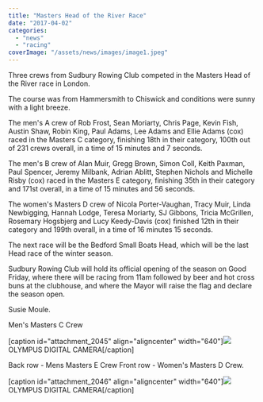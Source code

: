 ```yaml
---
title: "Masters Head of the River Race"
date: "2017-04-02"
categories:
  - "news"
  - "racing"
coverImage: "/assets/news/images/image1.jpeg"
---
```


Three crews from Sudbury Rowing Club competed in the Masters Head of the River race in London.

The course was from Hammersmith to Chiswick and conditions were sunny with a light breeze.

The men's A crew of Rob Frost, Sean Moriarty, Chris Page, Kevin Fish, Austin Shaw, Robin King, Paul Adams, Lee Adams and Ellie Adams (cox) raced in the Masters C category, finishing 18th in their category, 100th out of 231 crews overall, in a time of 15 minutes and 7 seconds.

The men's B crew of Alan Muir, Gregg Brown, Simon Coll, Keith Paxman, Paul Spencer, Jeremy Milbank, Adrian Ablitt, Stephen Nichols and Michelle Risby (cox) raced in the Masters E category, finishing 35th in their category and 171st overall, in a time of 15 minutes and 56 seconds.

The women's Masters D crew of Nicola Porter-Vaughan, Tracy Muir, Linda Newbigging, Hannah Lodge, Teresa Moriarty, SJ Gibbons, Tricia McGrillen, Rosemary Hogsbjerg and Lucy Keedy-Davis (cox) finished 12th in their category and 199th overall, in a time of 16 minutes 15 seconds.

The next race will be the Bedford Small Boats Head, which will be the last Head race of the winter season.

Sudbury Rowing Club will hold its official opening of the season on Good Friday, where there will be racing from 11am followed by beer and hot cross buns at the clubhouse, and where the Mayor will raise the flag and declare the season open.

Susie Moule.

Men's Masters C Crew

\[caption id="attachment_2045" align="aligncenter" width="640"\][![](/assets/news/images/image2.jpg)](http://sudburyrowingclub.org.uk/wp-content/uploads/2017/04/image2.jpg) OLYMPUS DIGITAL CAMERA\[/caption\]

Back row - Mens Masters E Crew Front row - Women's Masters D Crew.

\[caption id="attachment_2046" align="aligncenter" width="640"\][![](/assets/news/images/image1.jpeg)](http://sudburyrowingclub.org.uk/wp-content/uploads/2017/04/image1.jpeg) OLYMPUS DIGITAL CAMERA\[/caption\]
